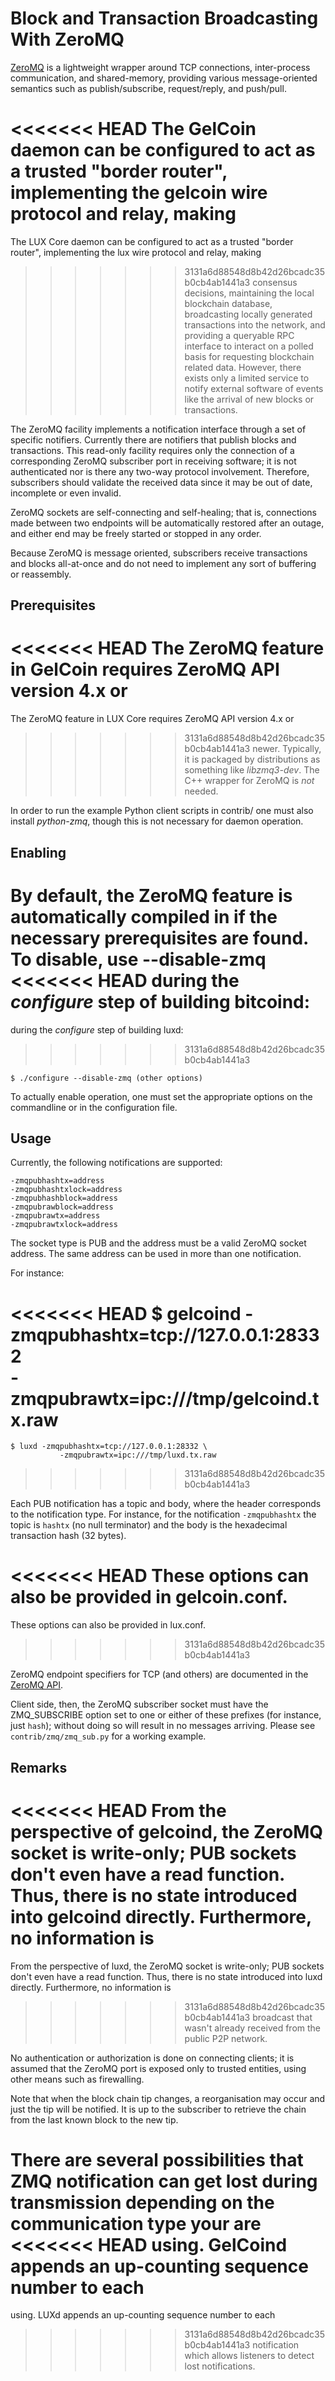 # Block and Transaction Broadcasting With ZeroMQ

[ZeroMQ](http://zeromq.org/) is a lightweight wrapper around TCP
connections, inter-process communication, and shared-memory,
providing various message-oriented semantics such as publish/subscribe,
request/reply, and push/pull.

<<<<<<< HEAD
The GelCoin daemon can be configured to act as a trusted "border
router", implementing the gelcoin wire protocol and relay, making
=======
The LUX Core daemon can be configured to act as a trusted "border
router", implementing the lux wire protocol and relay, making
>>>>>>> 3131a6d88548d8b42d26bcadc35b0cb4ab1441a3
consensus decisions, maintaining the local blockchain database,
broadcasting locally generated transactions into the network, and
providing a queryable RPC interface to interact on a polled basis for
requesting blockchain related data. However, there exists only a
limited service to notify external software of events like the arrival
of new blocks or transactions.

The ZeroMQ facility implements a notification interface through a set
of specific notifiers. Currently there are notifiers that publish
blocks and transactions. This read-only facility requires only the
connection of a corresponding ZeroMQ subscriber port in receiving
software; it is not authenticated nor is there any two-way protocol
involvement. Therefore, subscribers should validate the received data
since it may be out of date, incomplete or even invalid.

ZeroMQ sockets are self-connecting and self-healing; that is,
connections made between two endpoints will be automatically restored
after an outage, and either end may be freely started or stopped in
any order.

Because ZeroMQ is message oriented, subscribers receive transactions
and blocks all-at-once and do not need to implement any sort of
buffering or reassembly.

## Prerequisites

<<<<<<< HEAD
The ZeroMQ feature in GelCoin requires ZeroMQ API version 4.x or
=======
The ZeroMQ feature in LUX Core requires ZeroMQ API version 4.x or
>>>>>>> 3131a6d88548d8b42d26bcadc35b0cb4ab1441a3
newer. Typically, it is packaged by distributions as something like
*libzmq3-dev*. The C++ wrapper for ZeroMQ is *not* needed.

In order to run the example Python client scripts in contrib/ one must
also install *python-zmq*, though this is not necessary for daemon
operation.

## Enabling

By default, the ZeroMQ feature is automatically compiled in if the
necessary prerequisites are found.  To disable, use --disable-zmq
<<<<<<< HEAD
during the *configure* step of building bitcoind:
=======
during the *configure* step of building luxd:
>>>>>>> 3131a6d88548d8b42d26bcadc35b0cb4ab1441a3

    $ ./configure --disable-zmq (other options)

To actually enable operation, one must set the appropriate options on
the commandline or in the configuration file.

## Usage

Currently, the following notifications are supported:

    -zmqpubhashtx=address
    -zmqpubhashtxlock=address
    -zmqpubhashblock=address
    -zmqpubrawblock=address
    -zmqpubrawtx=address
    -zmqpubrawtxlock=address

The socket type is PUB and the address must be a valid ZeroMQ socket
address. The same address can be used in more than one notification.

For instance:

<<<<<<< HEAD
    $ gelcoind -zmqpubhashtx=tcp://127.0.0.1:28332 \
               -zmqpubrawtx=ipc:///tmp/gelcoind.tx.raw
=======
    $ luxd -zmqpubhashtx=tcp://127.0.0.1:28332 \
               -zmqpubrawtx=ipc:///tmp/luxd.tx.raw
>>>>>>> 3131a6d88548d8b42d26bcadc35b0cb4ab1441a3

Each PUB notification has a topic and body, where the header
corresponds to the notification type. For instance, for the
notification `-zmqpubhashtx` the topic is `hashtx` (no null
terminator) and the body is the hexadecimal transaction hash (32
bytes).

<<<<<<< HEAD
These options can also be provided in gelcoin.conf.
=======
These options can also be provided in lux.conf.
>>>>>>> 3131a6d88548d8b42d26bcadc35b0cb4ab1441a3

ZeroMQ endpoint specifiers for TCP (and others) are documented in the
[ZeroMQ API](http://api.zeromq.org/4-0:_start).

Client side, then, the ZeroMQ subscriber socket must have the
ZMQ_SUBSCRIBE option set to one or either of these prefixes (for
instance, just `hash`); without doing so will result in no messages
arriving. Please see `contrib/zmq/zmq_sub.py` for a working example.

## Remarks

<<<<<<< HEAD
From the perspective of gelcoind, the ZeroMQ socket is write-only; PUB
sockets don't even have a read function. Thus, there is no state
introduced into gelcoind directly. Furthermore, no information is
=======
From the perspective of luxd, the ZeroMQ socket is write-only; PUB
sockets don't even have a read function. Thus, there is no state
introduced into luxd directly. Furthermore, no information is
>>>>>>> 3131a6d88548d8b42d26bcadc35b0cb4ab1441a3
broadcast that wasn't already received from the public P2P network.

No authentication or authorization is done on connecting clients; it
is assumed that the ZeroMQ port is exposed only to trusted entities,
using other means such as firewalling.

Note that when the block chain tip changes, a reorganisation may occur
and just the tip will be notified. It is up to the subscriber to
retrieve the chain from the last known block to the new tip.

There are several possibilities that ZMQ notification can get lost
during transmission depending on the communication type your are
<<<<<<< HEAD
using. GelCoind appends an up-counting sequence number to each
=======
using. LUXd appends an up-counting sequence number to each
>>>>>>> 3131a6d88548d8b42d26bcadc35b0cb4ab1441a3
notification which allows listeners to detect lost notifications.
